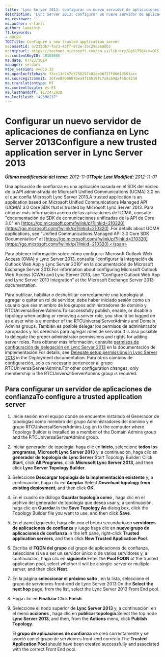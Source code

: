 ```yaml
---
title: 'Lync Server 2013: configurar un nuevo servidor de aplicaciones de confianza'
description: 'Lync Server 2013: configurar un nuevo servidor de aplicaciones de confianza.'
ms.reviewer: ''
ms.author: v-lanac
author: lanachin
f1.keywords:
- NOCSH
TOCTitle: Configure a new trusted application server
ms:assetid: a7233db7-fac3-43ff-972e-3bc29a56adb3
ms:mtpsurl: https://technet.microsoft.com/en-us/library/Gg617964(v=OCS.15)
ms:contentKeyID: 48185085
ms.date: 07/23/2014
manager: serdars
mtps_version: v=OCS.15
ms.openlocfilehash: f3cc13c747c5755297b01ae36f27f06d19591acc
ms.sourcegitcommit: 36fee89bb887bea4f18b19f17a8c69daf5bc423d
ms.translationtype: MT
ms.contentlocale: es-ES
ms.lasthandoff: 11/24/2020
ms.locfileid: "49398237"
---
```

# <a name="configure-a-new-trusted-application-server-in-lync-server-2013"></a><span data-ttu-id="23406-103">Configurar un nuevo servidor de aplicaciones de confianza en Lync Server 2013</span><span class="sxs-lookup"><span data-stu-id="23406-103">Configure a new trusted application server in Lync Server 2013</span></span>

<div data-xmlns="http://www.w3.org/1999/xhtml">

<div class="topic" data-xmlns="http://www.w3.org/1999/xhtml" data-msxsl="urn:schemas-microsoft-com:xslt" data-cs="https://msdn.microsoft.com/">

<div data-asp="https://msdn2.microsoft.com/asp">



</div>

<div id="mainSection">

<div id="mainBody"><span data-ttu-id="23406-104">

<span> </span></span><span class="sxs-lookup"><span data-stu-id="23406-104">

<span> </span></span></span>

<span data-ttu-id="23406-105">_**Última modificación del tema:** 2012-11-01_</span><span class="sxs-lookup"><span data-stu-id="23406-105">_**Topic Last Modified:** 2012-11-01_</span></span>

<span data-ttu-id="23406-106">Una aplicación de confianza es una aplicación basada en el SDK del núcleo de la API administrada de Microsoft Unified Communications (UCMA) 3,0 en el que confía Microsoft Lync Server 2013.</span><span class="sxs-lookup"><span data-stu-id="23406-106">A trusted application is an application based on Microsoft Unified Communications Managed API (UCMA) 3.0 Core SDK that is trusted by Microsoft Lync Server 2013.</span></span> <span data-ttu-id="23406-107">Para obtener más información acerca de las aplicaciones de UCMA, consulte "documentación de SDK de comunicaciones unificadas de la API de Core 3,0" en [https://go.microsoft.com/fwlink/p/?linkId=210320](https://go.microsoft.com/fwlink/p/?linkid=210320) .</span><span class="sxs-lookup"><span data-stu-id="23406-107">For details about UCMA applications, see “Unified Communications Managed API 3.0 Core SDK Documentation” at [https://go.microsoft.com/fwlink/p/?linkId=210320](https://go.microsoft.com/fwlink/p/?linkid=210320).</span></span>

<span data-ttu-id="23406-108">Para obtener información sobre cómo configurar Microsoft Outlook Web Access (OWA) y Lync Server 2013, consulte "configurar la integración de Outlook Web App y Lync Server 2010" en la documentación de Microsoft Exchange Server 2013.</span><span class="sxs-lookup"><span data-stu-id="23406-108">For information about configuring Microsoft Outlook Web Access (OWA) and Lync Server 2013, see “Configure Outlook Web App and Lync Server 2010 Integration” at the Microsoft Exchange Server 2013 documentation.</span></span>

<span data-ttu-id="23406-109">Para publicar, habilitar o deshabilitar correctamente una topología al agregar o quitar un rol de servidor, debe haber iniciado sesión como un usuario que sea miembro de los grupos administradores de dominio y RTCUniversalServerAdmins.</span><span class="sxs-lookup"><span data-stu-id="23406-109">To successfully publish, enable, or disable a topology when adding or removing a server role, you should be logged on as a user who is a member of the RTCUniversalServerAdmins and Domain Admins groups.</span></span> <span data-ttu-id="23406-110">También es posible delegar los permisos de administrador apropiados y los derechos para agregar roles de servidor.</span><span class="sxs-lookup"><span data-stu-id="23406-110">It is also possible to delegate the proper administrator permissions and rights for adding server roles.</span></span> <span data-ttu-id="23406-111">Para obtener más información, consulte [permisos de configuración de delegación en Lync Server 2013](lync-server-2013-delegate-setup-permissions.md) en la documentación de implementación.</span><span class="sxs-lookup"><span data-stu-id="23406-111">For details, see [Delegate setup permissions in Lync Server 2013](lync-server-2013-delegate-setup-permissions.md) in the Deployment documentation.</span></span> <span data-ttu-id="23406-112">Para otros cambios de configuración, solo es necesario pertenecer al grupo RTCUniversalServerAdmins.</span><span class="sxs-lookup"><span data-stu-id="23406-112">For other configuration changes, only membership in the RTCUniversalServerAdmins group is required.</span></span>

<div>

## <a name="to-configure-a-trusted-application-server"></a><span data-ttu-id="23406-113">Para configurar un servidor de aplicaciones de confianza</span><span class="sxs-lookup"><span data-stu-id="23406-113">To configure a trusted application server</span></span>

1.  <span data-ttu-id="23406-114">Inicie sesión en el equipo donde se encuentre instalado el Generador de topologías como miembro del grupo Administradores del dominio y el grupo RTCUniversalServerAdmins.</span><span class="sxs-lookup"><span data-stu-id="23406-114">Log on to the computer where Topology Builder is installed as a member of the Domain Admins group and the RTCUniversalServerAdmins group.</span></span>

2.  <span data-ttu-id="23406-115">Iniciar generador de topología: haga clic en **Inicio**, seleccione **todos los programas**, **Microsoft Lync Server 2013** y, a continuación, haga clic en **generador de topología de Lync Server**.</span><span class="sxs-lookup"><span data-stu-id="23406-115">Start Topology Builder: Click **Start**, click **All Programs**, click **Microsoft Lync Server 2013**, and then click **Lync Server Topology Builder**.</span></span>

3.  <span data-ttu-id="23406-116">Seleccione **Descargar topología de la implementación existente** y, a continuación, haga clic en **Aceptar**.</span><span class="sxs-lookup"><span data-stu-id="23406-116">Select **Download topology from existing deployment**, and then click **OK**.</span></span>

4.  <span data-ttu-id="23406-117">En el cuadro de diálogo **Guardar topología como** , haga clic en el archivo del generador de topología que desea usar y, a continuación, haga clic en **Guardar**.</span><span class="sxs-lookup"><span data-stu-id="23406-117">In the **Save Topology As** dialog box, click the Topology Builder file you want to use, and then click **Save**.</span></span>

5.  <span data-ttu-id="23406-118">En el panel izquierdo, haga clic con el botón secundario en **servidores de aplicaciones de confianza** y luego haga clic en **nuevo grupo de aplicaciones de confianza**.</span><span class="sxs-lookup"><span data-stu-id="23406-118">In the left pane, right-click **Trusted application servers**, and then click **New Trusted Application Pool**.</span></span>

6.  <span data-ttu-id="23406-119">Escriba el **FQDN del grupo** del grupo de aplicaciones de confianza, seleccione si va a ser un servidor único o de varios servidores y, a continuación, haga clic en **siguiente**.</span><span class="sxs-lookup"><span data-stu-id="23406-119">Enter the **Pool FQDN** of the trusted application pool, select whether it will be a single-server or multiple-server, and then click **Next**.</span></span>

7.  <span data-ttu-id="23406-120">En la página **seleccionar el próximo salto** , en la lista, seleccione el grupo de servidores front-end de Lync Server 2013.</span><span class="sxs-lookup"><span data-stu-id="23406-120">On the **Select the next hop** page, from the list, select the Lync Server 2013 Front End pool.</span></span>

8.  <span data-ttu-id="23406-121">Haga clic en **Finalizar**.</span><span class="sxs-lookup"><span data-stu-id="23406-121">Click **Finish**.</span></span>

9.  <span data-ttu-id="23406-122">Seleccione el nodo superior de **Lync Server 2013** y, a continuación, en el menú **acciones** , haga clic en **publicar topología**.</span><span class="sxs-lookup"><span data-stu-id="23406-122">Select the top node **Lync Server 2013**, and then, from the **Actions** menu, click **Publish Topology**.</span></span>
    
    <span data-ttu-id="23406-123">El **grupo de aplicaciones de confianza** se creó correctamente y se asoció con el grupo de servidores front-end correcto.</span><span class="sxs-lookup"><span data-stu-id="23406-123">The **Trusted Application Pool** should have been created successfully and associated with the correct Front End pool.</span></span>

<span data-ttu-id="23406-124"></div>

</div>

<span> </span>

</div>

</div>

</span><span class="sxs-lookup"><span data-stu-id="23406-124"></div>

</div>

<span> </span>

</div>

</div>

</span></span></div>


